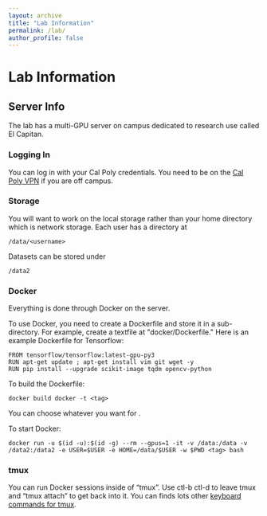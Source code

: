 ```yaml
---
layout: archive
title: "Lab Information"
permalink: /lab/
author_profile: false
---
```

# Lab Information #

## Server Info ##

The lab has a multi-GPU server on campus dedicated to research use called El Capitan.

### Logging In ###

You can log in with your Cal Poly credentials.  You need to be on the [Cal Poly VPN](https://cpvpn.calpoly.edu) if you are off campus.

### Storage ###

You will want to work on the local storage rather than your home directory which is network storage.  Each user has a directory at

    /data/<username>
  
Datasets can be stored under
  
    /data2

### Docker ###

Everything is done through Docker on the server.
      

To use Docker, you need to create a Dockerfile and store it in a sub-directory.   For example, create a textfile at "docker/Dockerfile."  Here is an example Dockerfile for Tensorflow:
      
    FROM tensorflow/tensorflow:latest-gpu-py3
    RUN apt-get update ; apt-get install vim git wget -y
    RUN pip install --upgrade scikit-image tqdm opencv-python

To build the Dockerfile:
      
    docker build docker -t <tag>

You can choose whatever you want for <tag>.
      
To start Docker:
      
    docker run -u $(id -u):$(id -g) --rm --gpus=1 -it -v /data:/data -v /data2:/data2 -e USER=$USER -e HOME=/data/$USER -w $PWD <tag> bash

### tmux ###
      
You can run Docker sessions inside of “tmux”.  Use ctl-b ctl-d to leave tmux and “tmux attach” to get back into it.  You can finds lots other [keyboard commands for tmux](https://gist.github.com/MohamedAlaa/2961058).
